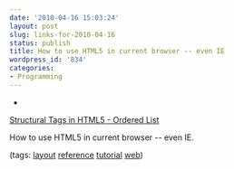```yaml
---
date: '2010-04-16 15:03:24'
layout: post
slug: links-for-2010-04-16
status: publish
title: How to use HTML5 in current browser -- even IE
wordpress_id: '834'
categories:
- Programming
---
```


  *


[Structural Tags in HTML5 - Ordered List](http://orderedlist.com/our-writing/resources/html-css/structural-tags-in-html5/)


How to use HTML5 in current browser -- even IE.


(tags: [layout](http://delicious.com/eob/layout) [reference](http://delicious.com/eob/reference) [tutorial](http://delicious.com/eob/tutorial) [web](http://delicious.com/eob/web))



